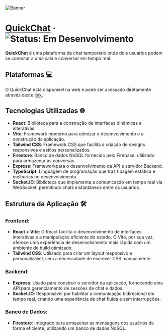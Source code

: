 ![Banner](https://github.com/user-attachments/assets/ea947011-c39a-4f44-b1f9-9f89230f8c0b)
# [QuickChat](https://github.com/Bruno2202/quickchat) &middot; ![Status: Em Desenvolvimento](http://img.shields.io/static/v1?label=STATUS&message=EM%20DESENVOLVIMENTO&color=GREEN&style=for-the-badge)

**QuickChat** é uma plataforma de chat temporário onde dois usuários podem se conectar a uma sala e conversar em tempo real.

## Plataformas 💻

O QuickChat está disponível na web e pode ser acessado diretamente através deste [link](https://github.com/Bruno2202/quickchat).

## Tecnologias Utilizadas 🌐

- **React**: Biblioteca para a construção de interfaces dinâmicas e interativas.
- **Vite**: Framework moderno para otimizar o desenvolvimento e a construção da aplicação.
- **Tailwind CSS**: Framework CSS que facilita a criação de designs responsivos e estilos personalizados.
- **Firestore**: Banco de dados NoSQL fornecido pelo Firebase, utilizado para armazenar as conversas.
- **Express**: Frameworkpara o desenvolvimento da API e servidor Backend.
- **TypeScript**: Linguagem de programação que traz tipagem estática e melhorias no desenvolvimento.
- **Socket.IO**: Biblioteca que implementa a comunicação em tempo real via WebSocket, permitindo chats instantâneos entre os usuários.

## Estrutura da Aplicação 🛠️

### Frontend:
- **React + Vite**: O React facilita o desenvolvimento de interfaces interativas e a manipulação eficiente do estado. O Vite, por sua vez, oferece uma experiência de desenvolvimento mais rápida com um ambiente de build otimizado.
- **Tailwind CSS**: Utilizado para criar um layout responsivo e personalizável, sem a necessidade de escrever CSS manualmente.

### Backend:
- **Express**: Usado para construir o servidor da aplicação, fornecendo uma API para gerenciamento de sessões de chat e dados.
- **Socket.IO**: Responsável por habilitar a comunicação bidirecional em tempo real, criando uma experiência de chat fluida e sem interrupções.

### Banco de Dados:
- **Firestore**: Integrado para armazenar as mensagens dos usuários de forma eficiente, utilizando um banco de dados NoSQL.
